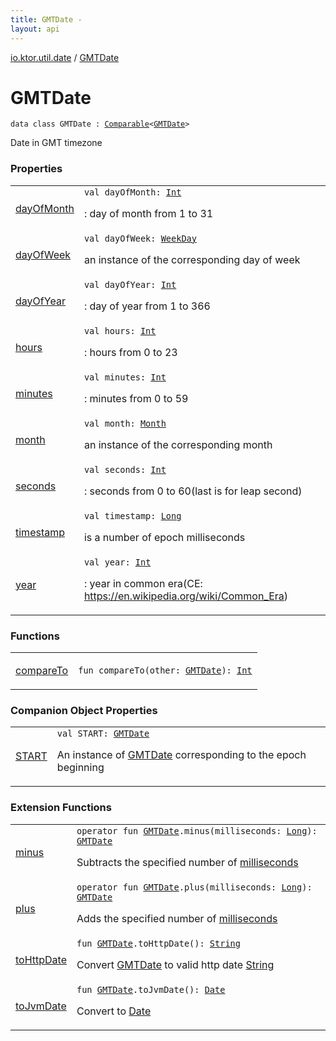 ```yaml
---
title: GMTDate - 
layout: api
---
```


<div class='api-docs-breadcrumbs'><a href="../index.html">io.ktor.util.date</a> / <a href="./index.html">GMTDate</a></div>

# GMTDate

<div class="signature"><code><span class="keyword">data</span> <span class="keyword">class </span><span class="identifier">GMTDate</span>&nbsp;<span class="symbol">:</span>&nbsp;<a href="https://kotlinlang.org/api/latest/jvm/stdlib/kotlin/-comparable/index.html"><span class="identifier">Comparable</span></a><span class="symbol">&lt;</span><a href="./index.md"><span class="identifier">GMTDate</span></a><span class="symbol">&gt;</span></code></div>

Date in GMT timezone

### Properties

<table class="api-docs-table">
<tbody>
<tr>
<td markdown="1">

<a href="day-of-month.html">dayOfMonth</a>


</td>
<td markdown="1">
<div class="signature"><code><span class="keyword">val </span><span class="identifier">dayOfMonth</span><span class="symbol">: </span><a href="https://kotlinlang.org/api/latest/jvm/stdlib/kotlin/-int/index.html"><span class="identifier">Int</span></a></code></div>

: day of month from 1 to 31


</td>
</tr>
<tr>
<td markdown="1">

<a href="day-of-week.html">dayOfWeek</a>


</td>
<td markdown="1">
<div class="signature"><code><span class="keyword">val </span><span class="identifier">dayOfWeek</span><span class="symbol">: </span><a href="../-week-day/index.html"><span class="identifier">WeekDay</span></a></code></div>

an instance of the corresponding day of week


</td>
</tr>
<tr>
<td markdown="1">

<a href="day-of-year.html">dayOfYear</a>


</td>
<td markdown="1">
<div class="signature"><code><span class="keyword">val </span><span class="identifier">dayOfYear</span><span class="symbol">: </span><a href="https://kotlinlang.org/api/latest/jvm/stdlib/kotlin/-int/index.html"><span class="identifier">Int</span></a></code></div>

: day of year from 1 to 366


</td>
</tr>
<tr>
<td markdown="1">

<a href="hours.html">hours</a>


</td>
<td markdown="1">
<div class="signature"><code><span class="keyword">val </span><span class="identifier">hours</span><span class="symbol">: </span><a href="https://kotlinlang.org/api/latest/jvm/stdlib/kotlin/-int/index.html"><span class="identifier">Int</span></a></code></div>

: hours from 0 to 23


</td>
</tr>
<tr>
<td markdown="1">

<a href="minutes.html">minutes</a>


</td>
<td markdown="1">
<div class="signature"><code><span class="keyword">val </span><span class="identifier">minutes</span><span class="symbol">: </span><a href="https://kotlinlang.org/api/latest/jvm/stdlib/kotlin/-int/index.html"><span class="identifier">Int</span></a></code></div>

: minutes from 0 to 59


</td>
</tr>
<tr>
<td markdown="1">

<a href="month.html">month</a>


</td>
<td markdown="1">
<div class="signature"><code><span class="keyword">val </span><span class="identifier">month</span><span class="symbol">: </span><a href="../-month/index.html"><span class="identifier">Month</span></a></code></div>

an instance of the corresponding month


</td>
</tr>
<tr>
<td markdown="1">

<a href="seconds.html">seconds</a>


</td>
<td markdown="1">
<div class="signature"><code><span class="keyword">val </span><span class="identifier">seconds</span><span class="symbol">: </span><a href="https://kotlinlang.org/api/latest/jvm/stdlib/kotlin/-int/index.html"><span class="identifier">Int</span></a></code></div>

: seconds from 0 to 60(last is for leap second)


</td>
</tr>
<tr>
<td markdown="1">

<a href="timestamp.html">timestamp</a>


</td>
<td markdown="1">
<div class="signature"><code><span class="keyword">val </span><span class="identifier">timestamp</span><span class="symbol">: </span><a href="https://kotlinlang.org/api/latest/jvm/stdlib/kotlin/-long/index.html"><span class="identifier">Long</span></a></code></div>

is a number of epoch milliseconds


</td>
</tr>
<tr>
<td markdown="1">

<a href="year.html">year</a>


</td>
<td markdown="1">
<div class="signature"><code><span class="keyword">val </span><span class="identifier">year</span><span class="symbol">: </span><a href="https://kotlinlang.org/api/latest/jvm/stdlib/kotlin/-int/index.html"><span class="identifier">Int</span></a></code></div>

: year in common era(CE: https://en.wikipedia.org/wiki/Common_Era)


</td>
</tr>
</tbody>
</table>

### Functions

<table class="api-docs-table">
<tbody>
<tr>
<td markdown="1">

<a href="compare-to.html">compareTo</a>


</td>
<td markdown="1">
<div class="signature"><code><span class="keyword">fun </span><span class="identifier">compareTo</span><span class="symbol">(</span><span class="parameterName" id="io.ktor.util.date.GMTDate$compareTo(io.ktor.util.date.GMTDate)/other">other</span><span class="symbol">:</span>&nbsp;<a href="./index.md"><span class="identifier">GMTDate</span></a><span class="symbol">)</span><span class="symbol">: </span><a href="https://kotlinlang.org/api/latest/jvm/stdlib/kotlin/-int/index.html"><span class="identifier">Int</span></a></code></div>

</td>
</tr>
</tbody>
</table>

### Companion Object Properties

<table class="api-docs-table">
<tbody>
<tr>
<td markdown="1">

<a href="-s-t-a-r-t.html">START</a>


</td>
<td markdown="1">
<div class="signature"><code><span class="keyword">val </span><span class="identifier">START</span><span class="symbol">: </span><a href="./index.md"><span class="identifier">GMTDate</span></a></code></div>

An instance of <a href="./index.md">GMTDate</a> corresponding to the epoch beginning


</td>
</tr>
</tbody>
</table>

### Extension Functions

<table class="api-docs-table">
<tbody>
<tr>
<td markdown="1">

<a href="../minus.html">minus</a>


</td>
<td markdown="1">
<div class="signature"><code><span class="keyword">operator</span> <span class="keyword">fun </span><a href="./index.md"><span class="identifier">GMTDate</span></a><span class="symbol">.</span><span class="identifier">minus</span><span class="symbol">(</span><span class="parameterName" id="io.ktor.util.date$minus(io.ktor.util.date.GMTDate, kotlin.Long)/milliseconds">milliseconds</span><span class="symbol">:</span>&nbsp;<a href="https://kotlinlang.org/api/latest/jvm/stdlib/kotlin/-long/index.html"><span class="identifier">Long</span></a><span class="symbol">)</span><span class="symbol">: </span><a href="./index.md"><span class="identifier">GMTDate</span></a></code></div>

Subtracts the specified number of <a href="../minus.html#io.ktor.util.date$minus(io.ktor.util.date.GMTDate, kotlin.Long)/milliseconds">milliseconds</a>


</td>
</tr>
<tr>
<td markdown="1">

<a href="../plus.html">plus</a>


</td>
<td markdown="1">
<div class="signature"><code><span class="keyword">operator</span> <span class="keyword">fun </span><a href="./index.md"><span class="identifier">GMTDate</span></a><span class="symbol">.</span><span class="identifier">plus</span><span class="symbol">(</span><span class="parameterName" id="io.ktor.util.date$plus(io.ktor.util.date.GMTDate, kotlin.Long)/milliseconds">milliseconds</span><span class="symbol">:</span>&nbsp;<a href="https://kotlinlang.org/api/latest/jvm/stdlib/kotlin/-long/index.html"><span class="identifier">Long</span></a><span class="symbol">)</span><span class="symbol">: </span><a href="./index.md"><span class="identifier">GMTDate</span></a></code></div>

Adds the specified number of <a href="../plus.html#io.ktor.util.date$plus(io.ktor.util.date.GMTDate, kotlin.Long)/milliseconds">milliseconds</a>


</td>
</tr>
<tr>
<td markdown="1">

<a href="../../io.ktor.http/to-http-date.html">toHttpDate</a>


</td>
<td markdown="1">
<div class="signature"><code><span class="keyword">fun </span><a href="./index.md"><span class="identifier">GMTDate</span></a><span class="symbol">.</span><span class="identifier">toHttpDate</span><span class="symbol">(</span><span class="symbol">)</span><span class="symbol">: </span><a href="https://kotlinlang.org/api/latest/jvm/stdlib/kotlin/-string/index.html"><span class="identifier">String</span></a></code></div>

Convert <a href="./index.md">GMTDate</a> to valid http date <a href="https://kotlinlang.org/api/latest/jvm/stdlib/kotlin/-string/index.html">String</a>


</td>
</tr>
<tr>
<td markdown="1">

<a href="../to-jvm-date.html">toJvmDate</a>


</td>
<td markdown="1">
<div class="signature"><code><span class="keyword">fun </span><a href="./index.md"><span class="identifier">GMTDate</span></a><span class="symbol">.</span><span class="identifier">toJvmDate</span><span class="symbol">(</span><span class="symbol">)</span><span class="symbol">: </span><a href="http://docs.oracle.com/javase/6/docs/api/java/util/Date.html"><span class="identifier">Date</span></a></code></div>

Convert to <a href="http://docs.oracle.com/javase/6/docs/api/java/util/Date.html">Date</a>


</td>
</tr>
</tbody>
</table>
